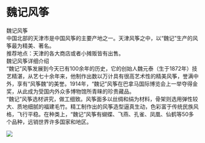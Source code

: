 # 魏记风筝  
魏记风筝  
中国北部的天津市是中国风筝的主要产地之一。天津风筝之中，以“魏记”生产的风筝最为精美、著名。  
推荐地点：天津的各大商店或者小摊贩皆有出售。  
魏记风筝详细介绍  
“魏记”风筝发展到今天已有100余年的历史，它的创始人魏元泰（生于1872年）技艺精湛，从艺七十余年来，他制作出数以万计具有很高艺术性的精美风筝，誉满中外，享有“风筝魏”的美誉。1914年，“魏记”风筝在巴拿马国际博览会上一举夺得金奖，从此成为受国内外众多博物馆所青睐的珍贵藏品。  
“魏记”风筝选材讲究，做工细致。风筝面多以丝绸和绢为材料，骨架则选用弹性较大、质地细腻的福建毛竹。精工制作出的风筝造型逼真生动，色彩富于传统民族风格，飞行平稳。在种类上，“魏记”风筝有蝴蝶、飞燕、孔雀、凤凰、仙鹤等50多个品种，远销世界许多国家和地区。  

![](https://raw.gitmirror.com/szqq0512/Pic/main/img/202201212001632.png)  
